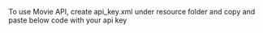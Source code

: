 To use Movie API, create api_key.xml under resource folder and copy and paste below code with your api key

<?xml version="1.0" encoding="utf-8"?>
<resources>
    <string name="api_key"></string>
</resources>